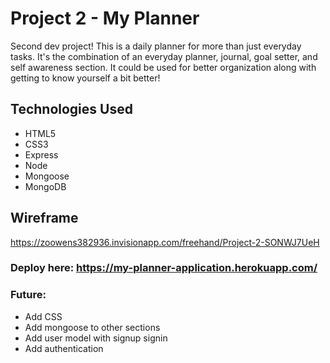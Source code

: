 # Project 2 - My Planner

Second dev project! This is a daily planner for more than just everyday tasks. It's the combination of an everyday planner, journal, goal setter, and self awareness section. It could be used for better organization along with getting to know yourself a bit better!

## Technologies Used
- HTML5
- CSS3
- Express
- Node
- Mongoose
- MongoDB

## Wireframe
https://zoowens382936.invisionapp.com/freehand/Project-2-SONWJ7UeH

### Deploy here: https://my-planner-application.herokuapp.com/

### Future:
- Add CSS 
- Add mongoose to other sections
- Add user model with signup signin
- Add authentication

